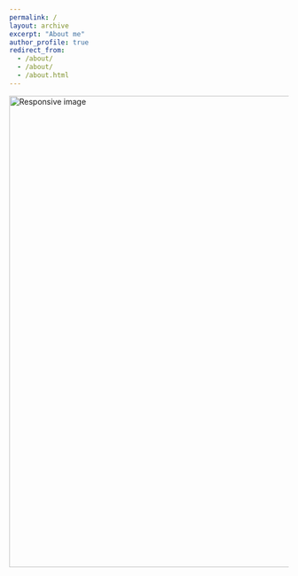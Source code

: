 ```yaml
---
permalink: /
layout: archive
excerpt: "About me"
author_profile: true
redirect_from: 
  - /about/
  - /about/
  - /about.html
---
```




<body>
	

  <div>
    <img class="img-circle" src="{{ site.baseurl }}images/ufpr1.png" alt="Responsive image" width="850">
  </div>




</body>
